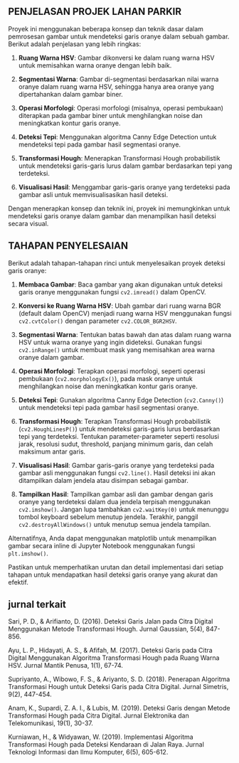 
## PENJELASAN PROJEK LAHAN PARKIR

Proyek ini menggunakan beberapa konsep dan teknik dasar dalam pemrosesan gambar untuk mendeteksi garis oranye dalam sebuah gambar. Berikut adalah penjelasan yang lebih ringkas:

1. **Ruang Warna HSV**: Gambar dikonversi ke dalam ruang warna HSV untuk memisahkan warna oranye dengan lebih baik.

2. **Segmentasi Warna**: Gambar di-segmentasi berdasarkan nilai warna oranye dalam ruang warna HSV, sehingga hanya area oranye yang dipertahankan dalam gambar biner.

3. **Operasi Morfologi**: Operasi morfologi (misalnya, operasi pembukaan) diterapkan pada gambar biner untuk menghilangkan noise dan meningkatkan kontur garis oranye.

4. **Deteksi Tepi**: Menggunakan algoritma Canny Edge Detection untuk mendeteksi tepi pada gambar hasil segmentasi oranye.

5. **Transformasi Hough**: Menerapkan Transformasi Hough probabilistik untuk mendeteksi garis-garis lurus dalam gambar berdasarkan tepi yang terdeteksi.

6. **Visualisasi Hasil**: Menggambar garis-garis oranye yang terdeteksi pada gambar asli untuk memvisualisasikan hasil deteksi.

Dengan menerapkan konsep dan teknik ini, proyek ini memungkinkan untuk mendeteksi garis oranye dalam gambar dan menampilkan hasil deteksi secara visual.


## TAHAPAN PENYELESAIAN

Berikut adalah tahapan-tahapan rinci untuk menyelesaikan proyek deteksi garis oranye:

1. **Membaca Gambar**: Baca gambar yang akan digunakan untuk deteksi garis oranye menggunakan fungsi `cv2.imread()` dalam OpenCV.

2. **Konversi ke Ruang Warna HSV**: Ubah gambar dari ruang warna BGR (default dalam OpenCV) menjadi ruang warna HSV menggunakan fungsi `cv2.cvtColor()` dengan parameter `cv2.COLOR_BGR2HSV`.

3. **Segmentasi Warna**: Tentukan batas bawah dan atas dalam ruang warna HSV untuk warna oranye yang ingin dideteksi. Gunakan fungsi `cv2.inRange()` untuk membuat mask yang memisahkan area warna oranye dalam gambar.

4. **Operasi Morfologi**: Terapkan operasi morfologi, seperti operasi pembukaan (`cv2.morphologyEx()`), pada mask oranye untuk menghilangkan noise dan meningkatkan kontur garis oranye.

5. **Deteksi Tepi**: Gunakan algoritma Canny Edge Detection (`cv2.Canny()`) untuk mendeteksi tepi pada gambar hasil segmentasi oranye.

6. **Transformasi Hough**: Terapkan Transformasi Hough probabilistik (`cv2.HoughLinesP()`) untuk mendeteksi garis-garis lurus berdasarkan tepi yang terdeteksi. Tentukan parameter-parameter seperti resolusi jarak, resolusi sudut, threshold, panjang minimum garis, dan celah maksimum antar garis.

7. **Visualisasi Hasil**: Gambar garis-garis oranye yang terdeteksi pada gambar asli menggunakan fungsi `cv2.line()`. Hasil deteksi ini akan ditampilkan dalam jendela atau disimpan sebagai gambar.

8. **Tampilkan Hasil**: Tampilkan gambar asli dan gambar dengan garis oranye yang terdeteksi dalam dua jendela terpisah menggunakan `cv2.imshow()`. Jangan lupa tambahkan `cv2.waitKey(0)` untuk menunggu tombol keyboard sebelum menutup jendela. Terakhir, panggil `cv2.destroyAllWindows()` untuk menutup semua jendela tampilan.

Alternatifnya, Anda dapat menggunakan matplotlib untuk menampilkan gambar secara inline di Jupyter Notebook menggunakan fungsi `plt.imshow()`.

Pastikan untuk memperhatikan urutan dan detail implementasi dari setiap tahapan untuk mendapatkan hasil deteksi garis oranye yang akurat dan efektif.

## jurnal terkait
Sari, P. D., & Arifianto, D. (2016). Deteksi Garis Jalan pada Citra Digital Menggunakan Metode Transformasi Hough. Jurnal Gaussian, 5(4), 847-856.

Ayu, L. P., Hidayati, A. S., & Afifah, M. (2017). Deteksi Garis pada Citra Digital Menggunakan Algoritma Transformasi Hough pada Ruang Warna HSV. Jurnal Mantik Penusa, 1(1), 67-74.

Supriyanto, A., Wibowo, F. S., & Ariyanto, S. D. (2018). Penerapan Algoritma Transformasi Hough untuk Deteksi Garis pada Citra Digital. Jurnal Simetris, 9(2), 447-454.

Anam, K., Supardi, Z. A. I., & Lubis, M. (2019). Deteksi Garis dengan Metode Transformasi Hough pada Citra Digital. Jurnal Elektronika dan Telekomunikasi, 19(1), 30-37.

Kurniawan, H., & Widyawan, W. (2019). Implementasi Algoritma Transformasi Hough pada Deteksi Kendaraan di Jalan Raya. Jurnal Teknologi Informasi dan Ilmu Komputer, 6(5), 605-612.